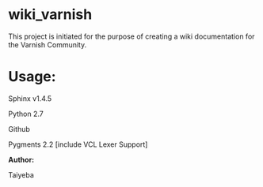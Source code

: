 # wiki_varnish

This project is initiated for the purpose of creating a wiki documentation for
the Varnish Community.

Usage:
======

Sphinx v1.4.5

Python 2.7

Github

Pygments 2.2 [include VCL Lexer Support]

**Author:**

Taiyeba
